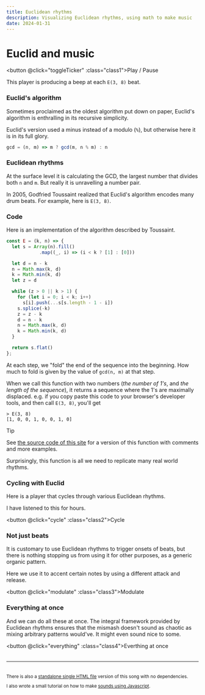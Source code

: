 ```yaml
---
title: Euclidean rhythms
description: Visualizing Euclidean rhythms, using math to make music
date: 2024-01-31
---
```


<script setup>
import {
  reactive,
  computed,
  watch,
  watchEffect,
  useCssModule,
  onMounted,
} from "vue";
import { beep } from "./js/javascript-audio.ts";
import { E } from "./js/euclid.ts";

const { demo, playing } = useCssModule();

const e38 = E(3, 8);
const e78 = E(7, 8);

const initialCycleState = {
  k: 3 /* The `k` in `E(k, n)` */,
  n: 4 /* The `n` in `E(k, n)` */,
  p: 0 /** The phase of (i.e. the offset into) the current E(k, n) */,
};

const cycleTick = ({ k, n, p }) => {
  p = p + 1;
  if (p === n) {
    p = 0;
    k = k + 1;
    if (k === n) {
      k = n < 5 ? 1 : 3;
      n = n + 1;
      if (n === 13) {
        n = 4;
      }
    }
  }
  return { k, n, p };
};

// Demo 1 --- E(3, 8)

const ticker1 = reactive({ i: 0, intervalId: undefined });

const toggleTicker = () => {
  if (ticker1.intervalId) {
    ticker1.intervalId = (clearInterval(ticker1.intervalId), undefined);
  } else {
    ticker1.intervalId = setInterval(() => {
      ticker1.i = (ticker1.i + 1) % e38.length;
    }, 1000 / 7);
  }
};

const seq1 = computed(() =>
  e38.map((v, i) => ticker1.intervalId && v && ticker1.i == i)
);

watch(ticker1, ({ intervalId, i }) => intervalId && e38[i] && beep(0.01));

const class1 = computed(() => [demo, ticker1.intervalId && playing]);

// Demo 2 --- Cycle

const ticker2 = reactive({ state: initialCycleState, intervalId: undefined });
const cycle = () => {
  if (ticker2.intervalId) {
    ticker2.intervalId = (clearInterval(ticker2.intervalId), undefined);
  } else {
    ticker2.intervalId = setInterval(() => {
      ticker2.state = cycleTick(ticker2.state);
    }, 1000 / 7);
  }
};

const seq2 = computed(() => {
  const { k, n, p } = ticker2.state;
  return E(k, n).map((v, i) => ticker2.intervalId && v && p == i);
});

watchEffect(
  () => ticker2.intervalId && seq2.value[ticker2.state.p] && beep(0.01)
);

const class2 = computed(() => [demo, ticker2.intervalId && playing]);

// Demo 3 --- Modulate

const onset = E(9, 15);
const accent = E(4, 15);

const ticker3 = reactive({
  /* phase, indexes into both onset and accent rhythms */
  p: 0,
  intervalId: undefined,
});

const modulate = () => {
  if (ticker3.intervalId) {
    ticker3.intervalId = (clearInterval(ticker3.intervalId), undefined);
  } else {
    ticker3.intervalId = setInterval(() => {
      ticker3.p = (ticker3.p + 1) % onset.length;
    }, 1000 / 7);
  }
};

const seq3 = computed(() =>
  onset.map(
    (v, i) =>
      ticker3.intervalId &&
      v &&
      ticker3.p == i &&
      (accent[i] ? "accent" : "true")
  )
);

watch(ticker3, ({ intervalId, p }) => {
  if (intervalId && onset[p]) {
    if (accent[p]) {
      beep(0.02, 0.01, 0.1);
    } else {
      beep(0.08, 0.001, 0.1);
    }
  }
});

const class3 = computed(() => [demo, ticker3.intervalId && playing]);

// Demo 4 --- Everything

const ticker4 = reactive({ state: initialCycleState, intervalId: undefined });
const everything = () => {
  if (ticker4.intervalId) {
    ticker4.intervalId = (clearInterval(ticker4.intervalId), undefined);
  } else {
    ticker4.intervalId = setInterval(() => {
      ticker4.state = cycleTick(ticker4.state);
    }, 1000 / 7);
  }
};

const seq4 = computed(() => {
  const { k, n, p } = ticker4.state;
  const intervalId = ticker4.intervalId;
  const eKN = E(k, n);
  const seq38 = e38.map((v, i) => intervalId && v && p == i);
  const seqKN = eKN.map((v, i) => intervalId && v && p == i);
  const seq78 = e78.map((v, i) => intervalId && v && p == i);
  return { a: seq38, b: seqKN, c: seq78 };
});

watchEffect(() => {
  const { k, n, p } = ticker4.state;
  if (ticker4.intervalId) {
    if (seq4.value.a[p % 8]) {
      beep(0.01, 0.001, 0.1, 660);
    }
    if (seq4.value.b[p]) {
      beep(0.01);
      beep(0.005, 0.001, 0.02, 660);
    }
    if (seq4.value.c[p % 8]) {
      beep(0.1, 0.001, 0.1, 110);
    }
  }
});

const class4 = computed(() => [demo, ticker4.intervalId && playing]);
</script>

<style module>
button.demo {
  padding-inline: 8px;
  padding-block: 2px;
  min-width: 5rem;
  border: 1px solid gray;
  border-radius: 3px;
}

button.playing {
  border-color: tomato;
}

.beats {
  height: 100px;
  margin-block-start: 2rem;
  margin-block-end: 1.5rem;

  display: flex;
  gap: 18px;

  @media (width < 400px) {
    gap: min((100% - 12 * 10px) / 11, 18px);
  }

  & > div {
    width: 10px;
    border: 1px solid tomato;
    box-sizing: border-box;
  }
}

.beats > div[data-on="true"] {
  background-color: tomato;
}

.beats > div[data-on="accent"] {
  background-color: lawngreen;
}

.beats.cycle {
  height: 40px;

  justify-content: space-between;

  & > div {
    width: 20px;
  }
}

.beats.modulate {
  height: 10px;

  justify-content: space-between;

  & > div {
    width: 10px;
    border-radius: 5px;
  }
}
</style>

# Euclid and music

<div :class="$style.beats">
  <div v-for="s in seq1" :data-on="s"></div>
</div>

<button @click="toggleTicker" :class="class1">Play / Pause</button>

This player is producing a beep at each `E(3, 8)` beat.

### Euclid's algorithm

Sometimes proclaimed as the oldest algorithm put down on paper, Euclid's
algorithm is enthralling in its recursive simplicity.

Euclid's version used a minus instead of a modulo (`%`), but otherwise here it
is in its full glory.

<!-- prettier-ignore -->
```js
gcd = (n, m) => m ? gcd(m, n % m) : n
```

### Euclidean rhythms

At the surface level it is calculating the GCD, the largest number that divides
both `n` and `m`. But really it is unravelling a number pair.

In 2005, Godfried Toussaint realized that Euclid's algorithm encodes many drum
beats. For example, here is `E(3, 8)`.

### Code

Here is an implementation of the algorithm described by Toussaint.

<!-- prettier-ignore -->
```js
const E = (k, n) => {
  let s = Array(n).fill()
            .map((_, i) => (i < k ? [1] : [0]))

  let d = n - k
  n = Math.max(k, d)
  k = Math.min(k, d)
  let z = d

  while (z > 0 || k > 1) {
    for (let i = 0; i < k; i++)
      s[i].push(...s[s.length - 1 - i])
    s.splice(-k)
    z = z - k
    d = n - k
    n = Math.max(k, d)
    k = Math.min(k, d)
  }

  return s.flat()
};
```

At each step, we "fold" the end of the sequence into the beginning. How much to
fold is given by the value of `gcd(n, m)` at that step.

When we call this function with two numbers (_the number of 1's_, and _the
length of the sequence_), it returns a sequence where the 1's are maximally
displaced. e.g. if you copy paste this code to your browser's developer tools,
and then call `E(3, 8)`, you'll get

```
> E(3, 8)
[1, 0, 0, 1, 0, 0, 1, 0]
```

> [!TIP]
>
> See
> [the source code of this site](https://github.com/mnvr/notes/blob/main/js/er.js)
> for a version of this function with comments and more examples.

Surprisingly, this function is all we need to replicate many real world rhythms.

### Cycling with Euclid

Here is a player that cycles through various Euclidean rhythms.

I have listened to this for hours.

<div :class="[$style.beats, $style.cycle]">
  <div v-for="s in seq2" :data-on="s"></div>
</div>

<button @click="cycle" :class="class2">Cycle</button>

### Not just beats

It is customary to use Euclidean rhythms to trigger onsets of beats, but there
is nothing stopping us from using it for other purposes, as a generic organic
pattern.

Here we use it to accent certain notes by using a different attack and release.

<div :class="[$style.beats, $style.modulate]">
  <div v-for="s in seq3" :data-on="s"></div>
</div>

<button @click="modulate" :class="class3">Modulate</button>

### Everything at once

And we can do all these at once. The integral framework provided by Euclidean
rhythms ensures that the mismash doesn't sound as chaotic as mixing arbitrary
patterns would've. It might even sound nice to some.

<div>
  <div :class="$style.beats">
    <div v-for="s in seq4.a" :data-on="s"></div>
  </div>
  <div :class="$style.beats">
    <div v-for="s in seq4.b" :data-on="s"></div>
  </div>
  <div :class="$style.beats">
    <div v-for="s in seq4.c" :data-on="s"></div>
  </div>
</div>

<button @click="everything" :class="class4">Everthing at once</button>

<hr style="margin-block: 2rem">

<small>

There is also a [standalone single HTML file](https://mnvr.github.io/gm1k/e/)
version of this song with no dependencies.

I also wrote a small tutorial on how to make
[sounds using Javascript](/javascript-audio).

</small>
